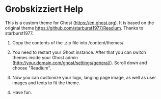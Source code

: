 # Grobskizziert Help

This is a custom theme for Ghost (https://en.ghost.org).
It is based on the original theme https://github.com/starburst1977/Readium. Thanks to starburst1977.

1. Copy the contents of the .zip file into /content/themes/. 

2. You need to restart your Ghost instance. After that you can switch themes inside your Ghost admin (http://your.domain.com/ghost/settings/general/). Scroll down and choose "Readium".

3. Now you can customize your logo, langing page image, as well as user images and texts to fit the theme.

4. Have fun.
